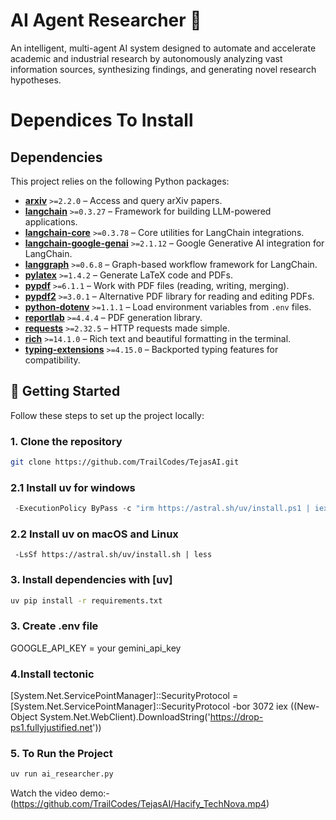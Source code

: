 # AI Agent Researcher 🤖

An intelligent, multi-agent AI system designed to automate and accelerate academic and industrial research by autonomously analyzing vast information sources, synthesizing findings, and generating novel research hypotheses.

# Dependices To Install

## Dependencies

This project relies on the following Python packages:

* **[arxiv](https://pypi.org/project/arxiv/)** `>=2.2.0` – Access and query arXiv papers.
* **[langchain](https://pypi.org/project/langchain/)** `>=0.3.27` – Framework for building LLM-powered applications.
* **[langchain-core](https://pypi.org/project/langchain-core/)** `>=0.3.78` – Core utilities for LangChain integrations.
* **[langchain-google-genai](https://pypi.org/project/langchain-google-genai/)** `>=2.1.12` – Google Generative AI integration for LangChain.
* **[langgraph](https://pypi.org/project/langgraph/)** `>=0.6.8` – Graph-based workflow framework for LangChain.
* **[pylatex](https://pypi.org/project/PyLaTeX/)** `>=1.4.2` – Generate LaTeX code and PDFs.
* **[pypdf](https://pypi.org/project/pypdf/)** `>=6.1.1` – Work with PDF files (reading, writing, merging).
* **[pypdf2](https://pypi.org/project/PyPDF2/)** `>=3.0.1` – Alternative PDF library for reading and editing PDFs.
* **[python-dotenv](https://pypi.org/project/python-dotenv/)** `>=1.1.1` – Load environment variables from `.env` files.
* **[reportlab](https://pypi.org/project/reportlab/)** `>=4.4.4` – PDF generation library.
* **[requests](https://pypi.org/project/requests/)** `>=2.32.5` – HTTP requests made simple.
* **[rich](https://pypi.org/project/rich/)** `>=14.1.0` – Rich text and beautiful formatting in the terminal.
* **[typing-extensions](https://pypi.org/project/typing-extensions/)** `>=4.15.0` – Backported typing features for compatibility.

## 🚀 Getting Started

Follow these steps to set up the project locally:

### 1. Clone the repository

```bash
git clone https://github.com/TrailCodes/TejasAI.git
```
### 2.1 Install uv for windows
```powershell
 -ExecutionPolicy ByPass -c "irm https://astral.sh/uv/install.ps1 | iex"
```
### 2.2 Install uv on macOS and Linux
```curl
 -LsSf https://astral.sh/uv/install.sh | less
```
### 3. Install dependencies with [uv]

```bash
uv pip install -r requirements.txt
```

### 3. Create .env file

GOOGLE_API_KEY = your gemini_api_key

### 4.Install tectonic

[System.Net.ServicePointManager]::SecurityProtocol = [System.Net.ServicePointManager]::SecurityProtocol -bor 3072
iex ((New-Object System.Net.WebClient).DownloadString('https://drop-ps1.fullyjustified.net'))

### 5. To Run the Project

```bash
uv run ai_researcher.py
```
Watch the video demo:-
(https://github.com/TrailCodes/TejasAI/Hacify_TechNova.mp4)
